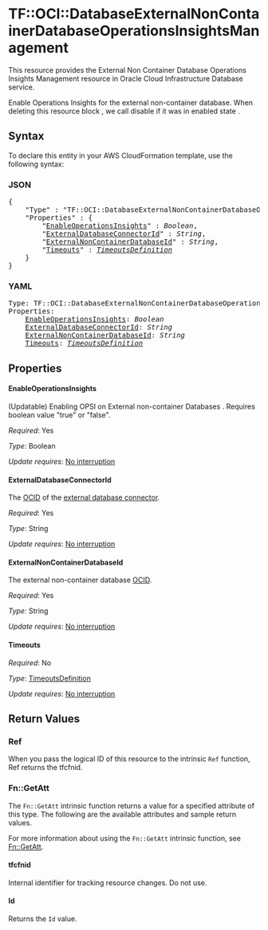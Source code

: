 # TF::OCI::DatabaseExternalNonContainerDatabaseOperationsInsightsManagement

This resource provides the External Non Container Database Operations Insights Management resource in Oracle Cloud Infrastructure Database service.

Enable Operations Insights for the external non-container database.
When deleting this resource block , we call disable if it was in enabled state .

## Syntax

To declare this entity in your AWS CloudFormation template, use the following syntax:

### JSON

<pre>
{
    "Type" : "TF::OCI::DatabaseExternalNonContainerDatabaseOperationsInsightsManagement",
    "Properties" : {
        "<a href="#enableoperationsinsights" title="EnableOperationsInsights">EnableOperationsInsights</a>" : <i>Boolean</i>,
        "<a href="#externaldatabaseconnectorid" title="ExternalDatabaseConnectorId">ExternalDatabaseConnectorId</a>" : <i>String</i>,
        "<a href="#externalnoncontainerdatabaseid" title="ExternalNonContainerDatabaseId">ExternalNonContainerDatabaseId</a>" : <i>String</i>,
        "<a href="#timeouts" title="Timeouts">Timeouts</a>" : <i><a href="timeoutsdefinition.md">TimeoutsDefinition</a></i>
    }
}
</pre>

### YAML

<pre>
Type: TF::OCI::DatabaseExternalNonContainerDatabaseOperationsInsightsManagement
Properties:
    <a href="#enableoperationsinsights" title="EnableOperationsInsights">EnableOperationsInsights</a>: <i>Boolean</i>
    <a href="#externaldatabaseconnectorid" title="ExternalDatabaseConnectorId">ExternalDatabaseConnectorId</a>: <i>String</i>
    <a href="#externalnoncontainerdatabaseid" title="ExternalNonContainerDatabaseId">ExternalNonContainerDatabaseId</a>: <i>String</i>
    <a href="#timeouts" title="Timeouts">Timeouts</a>: <i><a href="timeoutsdefinition.md">TimeoutsDefinition</a></i>
</pre>

## Properties

#### EnableOperationsInsights

(Updatable) Enabling OPSI on External non-container Databases . Requires boolean value "true" or "false".

_Required_: Yes

_Type_: Boolean

_Update requires_: [No interruption](https://docs.aws.amazon.com/AWSCloudFormation/latest/UserGuide/using-cfn-updating-stacks-update-behaviors.html#update-no-interrupt)

#### ExternalDatabaseConnectorId

The [OCID](https://docs.cloud.oracle.com/iaas/Content/General/Concepts/identifiers.htm) of the [external database connector](https://docs.cloud.oracle.com/iaas/api/#/en/database/latest/datatypes/CreateExternalDatabaseConnectorDetails).

_Required_: Yes

_Type_: String

_Update requires_: [No interruption](https://docs.aws.amazon.com/AWSCloudFormation/latest/UserGuide/using-cfn-updating-stacks-update-behaviors.html#update-no-interrupt)

#### ExternalNonContainerDatabaseId

The external non-container database [OCID](https://docs.cloud.oracle.com/iaas/Content/General/Concepts/identifiers.htm).

_Required_: Yes

_Type_: String

_Update requires_: [No interruption](https://docs.aws.amazon.com/AWSCloudFormation/latest/UserGuide/using-cfn-updating-stacks-update-behaviors.html#update-no-interrupt)

#### Timeouts

_Required_: No

_Type_: <a href="timeoutsdefinition.md">TimeoutsDefinition</a>

_Update requires_: [No interruption](https://docs.aws.amazon.com/AWSCloudFormation/latest/UserGuide/using-cfn-updating-stacks-update-behaviors.html#update-no-interrupt)

## Return Values

### Ref

When you pass the logical ID of this resource to the intrinsic `Ref` function, Ref returns the tfcfnid.

### Fn::GetAtt

The `Fn::GetAtt` intrinsic function returns a value for a specified attribute of this type. The following are the available attributes and sample return values.

For more information about using the `Fn::GetAtt` intrinsic function, see [Fn::GetAtt](https://docs.aws.amazon.com/AWSCloudFormation/latest/UserGuide/intrinsic-function-reference-getatt.html).

#### tfcfnid

Internal identifier for tracking resource changes. Do not use.

#### Id

Returns the <code>Id</code> value.

